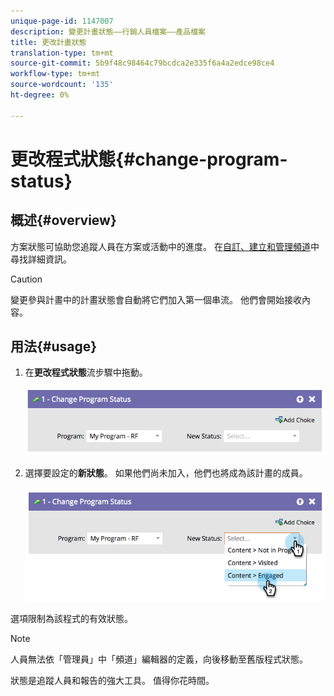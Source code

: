 ```yaml
---
unique-page-id: 1147007
description: 變更計畫狀態——行銷人員檔案——產品檔案
title: 更改計畫狀態
translation-type: tm+mt
source-git-commit: 5b9f48c98464c79bcdca2e335f6a4a2edce98ce4
workflow-type: tm+mt
source-wordcount: '135'
ht-degree: 0%

---
```



# 更改程式狀態{#change-program-status}

## 概述{#overview}

方案狀態可協助您追蹤人員在方案或活動中的進度。 在[自訂、建立和管理頻道](/help/marketo/product-docs/administration/tags/create-a-program-channel.md)中尋找詳細資訊。

>[!CAUTION]
>
>變更參與計畫中的計畫狀態會自動將它們加入第一個串流。 他們會開始接收內容。

## 用法{#usage}

1. 在&#x200B;**更改程式狀態**&#x200B;流步驟中拖動。

   ![](assets/image2014-9-22-14-3a43-3a34.png)

1. 選擇要設定的&#x200B;**新狀態**。 如果他們尚未加入，他們也將成為該計畫的成員。

   ![](assets/image2014-9-22-14-3a43-3a45.png)

選項限制為該程式的有效狀態。

>[!NOTE]
>
>人員無法依「管理員」中「頻道」編輯器的定義，向後移動至舊版程式狀態。

狀態是追蹤人員和報告的強大工具。 值得你花時間。
